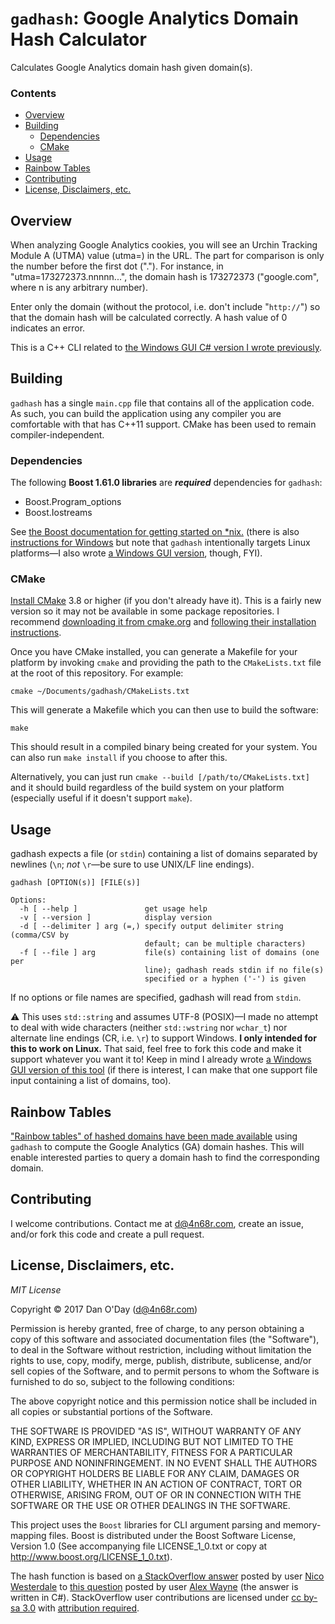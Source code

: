 # `gadhash`: Google Analytics Domain Hash Calculator

Calculates Google Analytics domain hash given domain(s).

### Contents

 - [Overview](#overview)
 - [Building](#building)
   - [Dependencies](#dependencies)
   - [CMake](#cmake)
 - [Usage](#usage)
 - [Rainbow Tables](#rainbow-tables)
 - [Contributing](#contributing)
 - [License, Disclaimers, etc.](#license-disclaimers-etc)

## Overview

When analyzing Google Analytics cookies, you will see an Urchin Tracking Module A (UTMA) value (utma=) in the URL. The part for comparison is only the number before the first dot ("."). For instance, in "utma=173272373.nnnnn...", the domain hash is 173272373 ("google.com", where n is any arbitrary number).

Enter only the domain (without the protocol, i.e. don't include "`http://`") so that the domain hash will be calculated correctly. A hash value of 0 indicates an error.

This is a C++ CLI related to [the Windows GUI C# version I wrote previously](https://github.com/danzek/google-analytics-domain-hash-calculator).

## Building

`gadhash` has a single `main.cpp` file that contains all of the application code. As such, you can build the application using any compiler you are comfortable with that has C++11 support. CMake has been used to remain compiler-independent.

### Dependencies

The following **Boost 1.61.0 libraries** are ***required*** dependencies for `gadhash`:

 - Boost.Program_options
 - Boost.Iostreams

 See [the Boost documentation for getting started on *nix.](http://www.boost.org/doc/libs/1_61_0/more/getting_started/unix-variants.html) (there is also [instructions for Windows](http://www.boost.org/doc/libs/1_61_0/more/getting_started/windows.html) but note that `gadhash` intentionally targets Linux platforms&mdash;I also wrote [a Windows GUI version](https://github.com/danzek/google-analytics-domain-hash-calculator), though, FYI).

### CMake

[Install CMake](https://cmake.org/install/) 3.8 or higher (if you don't already have it). This is a fairly new version so it may not be available in some package repositories. I recommend [downloading it from cmake.org](http://cmake.org/download/) and [following their installation instructions](https://cmake.org/install/).

Once you have CMake installed, you can generate a Makefile for your platform by invoking `cmake` and providing the path to the `CMakeLists.txt` file at the root of this repository. For example:

    cmake ~/Documents/gadhash/CMakeLists.txt

This will generate a Makefile which you can then use to build the software:

    make

This should result in a compiled binary being created for your system. You can also run `make install` if you choose to after this.

Alternatively, you can just run `cmake --build [/path/to/CMakeLists.txt]` and it should build regardless of the build system on your platform (especially useful if it doesn't support `make`).

## Usage

gadhash expects a file (or `stdin`) containing a list of domains separated by newlines (`\n`; *not* `\r`&mdash;be sure to use UNIX/LF line endings).

    gadhash [OPTION(s)] [FILE(s)]

    Options:
      -h [ --help ]               get usage help
      -v [ --version ]            display version
      -d [ --delimiter ] arg (=,) specify output delimiter string (comma/CSV by
                                  default; can be multiple characters)
      -f [ --file ] arg           file(s) containing list of domains (one per
                                  line); gadhash reads stdin if no file(s)
                                  specified or a hyphen ('-') is given

If no options or file names are specified, gadhash will read from `stdin`.

:warning: This uses `std::string` and assumes UTF-8 (POSIX)&mdash;I made no attempt to deal with wide characters (neither `std::wstring` nor `wchar_t`) nor alternate line endings (CR, i.e. `\r`) to support Windows. **I only intended for this to work on Linux.** That said, feel free to fork this code and make it support whatever you want it to! Keep in mind I already wrote [a Windows GUI version of this tool](https://github.com/danzek/google-analytics-domain-hash-calculator) (if there is interest, I can make that one support file input containing a list of domains, too).

## Rainbow Tables

["Rainbow tables" of hashed domains have been made available](https://github.com/danzek/gadhash/tree/master/rainbowtbl) using `gadhash` to compute the Google Analytics (GA) domain hashes. This will enable interested parties to query a domain hash to find the corresponding domain.

## Contributing

I welcome contributions. Contact me at d@4n68r.com, create an issue, and/or fork this code and create a pull request.

## License, Disclaimers, etc.

*MIT License*

Copyright &copy; 2017 Dan O'Day (d@4n68r.com)

Permission is hereby granted, free of charge, to any person obtaining a copy
of this software and associated documentation files (the "Software"), to deal
in the Software without restriction, including without limitation the rights
to use, copy, modify, merge, publish, distribute, sublicense, and/or sell
copies of the Software, and to permit persons to whom the Software is
furnished to do so, subject to the following conditions:

The above copyright notice and this permission notice shall be included in all
copies or substantial portions of the Software.

THE SOFTWARE IS PROVIDED "AS IS", WITHOUT WARRANTY OF ANY KIND, EXPRESS OR
IMPLIED, INCLUDING BUT NOT LIMITED TO THE WARRANTIES OF MERCHANTABILITY,
FITNESS FOR A PARTICULAR PURPOSE AND NONINFRINGEMENT. IN NO EVENT SHALL THE
AUTHORS OR COPYRIGHT HOLDERS BE LIABLE FOR ANY CLAIM, DAMAGES OR OTHER
LIABILITY, WHETHER IN AN ACTION OF CONTRACT, TORT OR OTHERWISE, ARISING FROM,
OUT OF OR IN CONNECTION WITH THE SOFTWARE OR THE USE OR OTHER DEALINGS IN THE
SOFTWARE.

This project uses the `Boost` libraries for CLI argument parsing and memory-mapping files. Boost is distributed under the Boost Software License, Version 1.0 (See accompanying file LICENSE_1_0.txt or copy at http://www.boost.org/LICENSE_1_0.txt).

The hash function is based on [a StackOverflow answer](https://stackoverflow.com/a/16243868/) posted by user [Nico Westerdale](https://stackoverflow.com/users/768732/nico-westerdale) to [this question](https://stackoverflow.com/q/4821627/) posted by user [Alex Wayne](https://stackoverflow.com/users/62076/alex-wayne) (the answer is written in C#). StackOverflow user contributions are licensed under [cc by-sa 3.0](https://creativecommons.org/licenses/by-sa/3.0/) with [attribution required](https://stackoverflow.blog/2009/06/25/attribution-required/).
